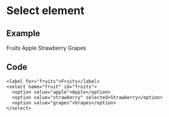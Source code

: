 # Select element

## Example

Fruits Apple Strawberry Grapes

## Code

    <label for="fruits">Fruits</label>
    <select name="fruit" id="fruits">
      <option value="apple">Apple</option>
      <option value="strawberry" selected>Strawberry</option>
      <option value="grapes">Grapes</option>
    </select>
